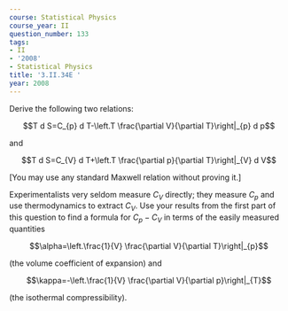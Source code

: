 ```yaml
---
course: Statistical Physics
course_year: II
question_number: 133
tags:
- II
- '2008'
- Statistical Physics
title: '3.II.34E '
year: 2008
---
```



Derive the following two relations:

$$T d S=C_{p} d T-\left.T \frac{\partial V}{\partial T}\right|_{p} d p$$

and

$$T d S=C_{V} d T+\left.T \frac{\partial p}{\partial T}\right|_{V} d V$$

[You may use any standard Maxwell relation without proving it.]

Experimentalists very seldom measure $C_{V}$ directly; they measure $C_{p}$ and use thermodynamics to extract $C_{V}$. Use your results from the first part of this question to find a formula for $C_{p}-C_{V}$ in terms of the easily measured quantities

$$\alpha=\left.\frac{1}{V} \frac{\partial V}{\partial T}\right|_{p}$$

(the volume coefficient of expansion) and

$$\kappa=-\left.\frac{1}{V} \frac{\partial V}{\partial p}\right|_{T}$$

(the isothermal compressibility).